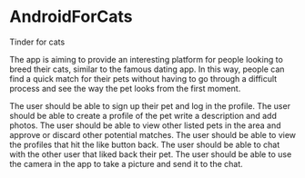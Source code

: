 # AndroidForCats
Tinder for cats

The app is aiming to provide an interesting platform for people looking to breed their cats, similar to the famous dating app. 
In this way, people can find a quick match for their pets without having to go through a difficult process and see the way the pet looks from the first moment.

The user should be able to sign up their pet and log in the profile.
The user should be able to create a profile of the pet write a description and add photos.
The user should be able to view other listed pets in the area and approve or discard other potential matches.
The user should be able to view the profiles that hit the like button back.
The user should be able to chat with the other user that liked back their pet.
The user should be able to use the camera in the app to take a picture and send it to the chat.
